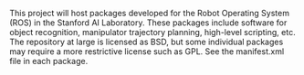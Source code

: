 This project will host packages developed for the Robot Operating System (ROS) in the Stanford AI Laboratory. These packages include software for object recognition, manipulator trajectory planning, high-level scripting, etc. The repository at large is licensed as BSD, but some individual packages may require a more restrictive license such as GPL. See the manifest.xml file in each package.